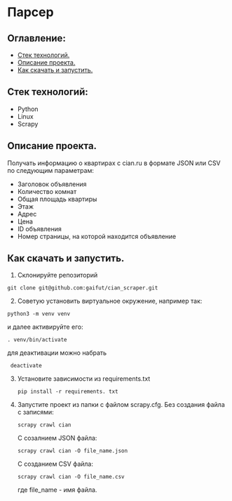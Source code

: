 # Парсер

## Оглавление:
- [Стек технологий.](#Стек-технологий)
- [Описание проекта.](#Описание-проекта)
- [Как скачать и запустить.](#Как-скачать-и-запустить)

## Стек технологий:
- Python
- Linux
- Scrapy

## Описание проекта.
Получать информацию о квартирах с cian.ru в формате JSON или CSV по следующим параметрам:
 - Заголовок объявления
 - Количество комнат
 - Общая площадь квартиры
 - Этаж
 - Адрес
 - Цена
 - ID объявления
 - Номер страницы, на которой находится объявление

## Как скачать и запустить.
1. Склонируйте репозиторий
  ```
  git clone git@github.com:gaifut/cian_scraper.git
  ```
2. Советую установить виртуальное окружение, например так: 
  ```
  python3 -m venv venv
  ```
   и далее активируйте его: 
  ```
  . venv/bin/activate
  ```
   для деактивации можно набрать
   ```
    deactivate
   ```
3. Установите зависимости из requirements.txt
   ```
   pip install -r requirements. txt
   ```
4. Запустите проект из папки с файлом scrapy.cfg.
   Без создания файла с записями:
   ```
   scrapy crawl cian
   ```
   С созалнием JSON файла:
   ```
   scrapy crawl cian -O file_name.json
   ```
   C созданием CSV файла:
   ```
   scrapy crawl cian -O file_name.csv
   ```
   где file_name - имя файла.
   
